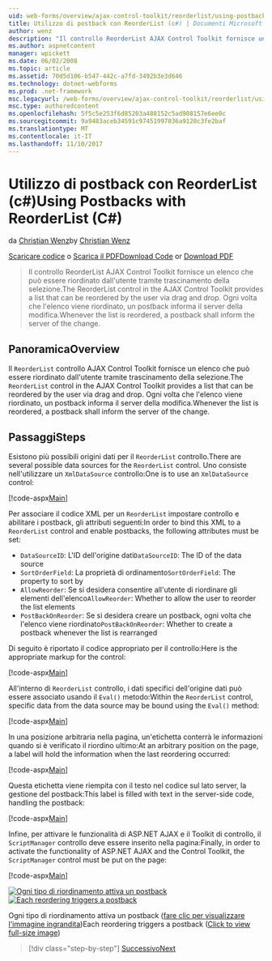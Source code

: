 ```yaml
---
uid: web-forms/overview/ajax-control-toolkit/reorderlist/using-postbacks-with-reorderlist-cs
title: Utilizzo di postback con ReorderList (c#) | Documenti Microsoft
author: wenz
description: "Il controllo ReorderList AJAX Control Toolkit fornisce un elenco che può essere riordinato dall'utente tramite trascinamento della selezione. Ogni volta che l'elenco viene riordinato, un ordine di acquisto..."
ms.author: aspnetcontent
manager: wpickett
ms.date: 06/02/2008
ms.topic: article
ms.assetid: 70d5d106-b547-442c-a7fd-3492b3e3d646
ms.technology: dotnet-webforms
ms.prod: .net-framework
msc.legacyurl: /web-forms/overview/ajax-control-toolkit/reorderlist/using-postbacks-with-reorderlist-cs
msc.type: authoredcontent
ms.openlocfilehash: 5f5c5e253f6d85203a488152c5ad908157e6ee0c
ms.sourcegitcommit: 9a9483aceb34591c97451997036a9120c3fe2baf
ms.translationtype: MT
ms.contentlocale: it-IT
ms.lasthandoff: 11/10/2017
---
```

<a name="using-postbacks-with-reorderlist-c"></a><span data-ttu-id="5eda8-104">Utilizzo di postback con ReorderList (c#)</span><span class="sxs-lookup"><span data-stu-id="5eda8-104">Using Postbacks with ReorderList (C#)</span></span>
====================
<span data-ttu-id="5eda8-105">da [Christian Wenz](https://github.com/wenz)</span><span class="sxs-lookup"><span data-stu-id="5eda8-105">by [Christian Wenz](https://github.com/wenz)</span></span>

<span data-ttu-id="5eda8-106">[Scaricare codice](http://download.microsoft.com/download/9/3/f/93f8daea-bebd-4821-833b-95205389c7d0/ReorderList4.cs.zip) o [Scarica il PDF](http://download.microsoft.com/download/2/d/c/2dc10e34-6983-41d4-9c08-f78f5387d32b/reorderlist4CS.pdf)</span><span class="sxs-lookup"><span data-stu-id="5eda8-106">[Download Code](http://download.microsoft.com/download/9/3/f/93f8daea-bebd-4821-833b-95205389c7d0/ReorderList4.cs.zip) or [Download PDF](http://download.microsoft.com/download/2/d/c/2dc10e34-6983-41d4-9c08-f78f5387d32b/reorderlist4CS.pdf)</span></span>

> <span data-ttu-id="5eda8-107">Il controllo ReorderList AJAX Control Toolkit fornisce un elenco che può essere riordinato dall'utente tramite trascinamento della selezione.</span><span class="sxs-lookup"><span data-stu-id="5eda8-107">The ReorderList control in the AJAX Control Toolkit provides a list that can be reordered by the user via drag and drop.</span></span> <span data-ttu-id="5eda8-108">Ogni volta che l'elenco viene riordinato, un postback informa il server della modifica.</span><span class="sxs-lookup"><span data-stu-id="5eda8-108">Whenever the list is reordered, a postback shall inform the server of the change.</span></span>


## <a name="overview"></a><span data-ttu-id="5eda8-109">Panoramica</span><span class="sxs-lookup"><span data-stu-id="5eda8-109">Overview</span></span>

<span data-ttu-id="5eda8-110">Il `ReorderList` controllo AJAX Control Toolkit fornisce un elenco che può essere riordinato dall'utente tramite trascinamento della selezione.</span><span class="sxs-lookup"><span data-stu-id="5eda8-110">The `ReorderList` control in the AJAX Control Toolkit provides a list that can be reordered by the user via drag and drop.</span></span> <span data-ttu-id="5eda8-111">Ogni volta che l'elenco viene riordinato, un postback informa il server della modifica.</span><span class="sxs-lookup"><span data-stu-id="5eda8-111">Whenever the list is reordered, a postback shall inform the server of the change.</span></span>

## <a name="steps"></a><span data-ttu-id="5eda8-112">Passaggi</span><span class="sxs-lookup"><span data-stu-id="5eda8-112">Steps</span></span>

<span data-ttu-id="5eda8-113">Esistono più possibili origini dati per il `ReorderList` controllo.</span><span class="sxs-lookup"><span data-stu-id="5eda8-113">There are several possible data sources for the `ReorderList` control.</span></span> <span data-ttu-id="5eda8-114">Uno consiste nell'utilizzare un `XmlDataSource` controllo:</span><span class="sxs-lookup"><span data-stu-id="5eda8-114">One is to use an `XmlDataSource` control:</span></span>

[!code-aspx[Main](using-postbacks-with-reorderlist-cs/samples/sample1.aspx)]

<span data-ttu-id="5eda8-115">Per associare il codice XML per un `ReorderList` impostare controllo e abilitare i postback, gli attributi seguenti:</span><span class="sxs-lookup"><span data-stu-id="5eda8-115">In order to bind this XML to a `ReorderList` control and enable postbacks, the following attributes must be set:</span></span>

- <span data-ttu-id="5eda8-116">`DataSourceID`: L'ID dell'origine dati</span><span class="sxs-lookup"><span data-stu-id="5eda8-116">`DataSourceID`: The ID of the data source</span></span>
- <span data-ttu-id="5eda8-117">`SortOrderField`: La proprietà di ordinamento</span><span class="sxs-lookup"><span data-stu-id="5eda8-117">`SortOrderField`: The property to sort by</span></span>
- <span data-ttu-id="5eda8-118">`AllowReorder`: Se si desidera consentire all'utente di riordinare gli elementi dell'elenco</span><span class="sxs-lookup"><span data-stu-id="5eda8-118">`AllowReorder`: Whether to allow the user to reorder the list elements</span></span>
- <span data-ttu-id="5eda8-119">`PostBackOnReorder`: Se si desidera creare un postback, ogni volta che l'elenco viene riordinato</span><span class="sxs-lookup"><span data-stu-id="5eda8-119">`PostBackOnReorder`: Whether to create a postback whenever the list is rearranged</span></span>

<span data-ttu-id="5eda8-120">Di seguito è riportato il codice appropriato per il controllo:</span><span class="sxs-lookup"><span data-stu-id="5eda8-120">Here is the appropriate markup for the control:</span></span>

[!code-aspx[Main](using-postbacks-with-reorderlist-cs/samples/sample2.aspx)]

<span data-ttu-id="5eda8-121">All'interno di `ReorderList` controllo, i dati specifici dell'origine dati può essere associato usando il `Eval()` metodo:</span><span class="sxs-lookup"><span data-stu-id="5eda8-121">Within the `ReorderList` control, specific data from the data source may be bound using the `Eval()` method:</span></span>

[!code-aspx[Main](using-postbacks-with-reorderlist-cs/samples/sample3.aspx)]

<span data-ttu-id="5eda8-122">In una posizione arbitraria nella pagina, un'etichetta conterrà le informazioni quando si è verificato il riordino ultimo:</span><span class="sxs-lookup"><span data-stu-id="5eda8-122">At an arbitrary position on the page, a label will hold the information when the last reordering occurred:</span></span>

[!code-aspx[Main](using-postbacks-with-reorderlist-cs/samples/sample4.aspx)]

<span data-ttu-id="5eda8-123">Questa etichetta viene riempita con il testo nel codice sul lato server, la gestione del postback:</span><span class="sxs-lookup"><span data-stu-id="5eda8-123">This label is filled with text in the server-side code, handling the postback:</span></span>

[!code-aspx[Main](using-postbacks-with-reorderlist-cs/samples/sample5.aspx)]

<span data-ttu-id="5eda8-124">Infine, per attivare le funzionalità di ASP.NET AJAX e il Toolkit di controllo, il `ScriptManager` controllo deve essere inserito nella pagina:</span><span class="sxs-lookup"><span data-stu-id="5eda8-124">Finally, in order to activate the functionality of ASP.NET AJAX and the Control Toolkit, the `ScriptManager` control must be put on the page:</span></span>

[!code-aspx[Main](using-postbacks-with-reorderlist-cs/samples/sample6.aspx)]


<span data-ttu-id="5eda8-125">[![Ogni tipo di riordinamento attiva un postback](using-postbacks-with-reorderlist-cs/_static/image2.png)](using-postbacks-with-reorderlist-cs/_static/image1.png)</span><span class="sxs-lookup"><span data-stu-id="5eda8-125">[![Each reordering triggers a postback](using-postbacks-with-reorderlist-cs/_static/image2.png)](using-postbacks-with-reorderlist-cs/_static/image1.png)</span></span>

<span data-ttu-id="5eda8-126">Ogni tipo di riordinamento attiva un postback ([fare clic per visualizzare l'immagine ingrandita](using-postbacks-with-reorderlist-cs/_static/image3.png))</span><span class="sxs-lookup"><span data-stu-id="5eda8-126">Each reordering triggers a postback ([Click to view full-size image](using-postbacks-with-reorderlist-cs/_static/image3.png))</span></span>

>[!div class="step-by-step"]
[<span data-ttu-id="5eda8-127">Successivo</span><span class="sxs-lookup"><span data-stu-id="5eda8-127">Next</span></span>](drag-and-drop-via-reorderlist-cs.md)
